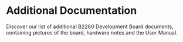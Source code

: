 # Additional Documentation

Discover our list of additional B2260 Development Board documents, containing pictures of the board, hardware notes and the User Manual.
